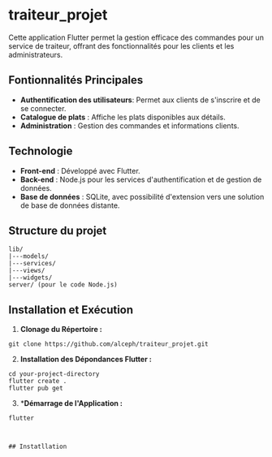 # traiteur_projet

Cette application Flutter permet la gestion efficace des commandes pour un service de traiteur, offrant des fonctionnalités pour les clients et les administrateurs.

## Fontionnalités Principales

- **Authentification des utilisateurs**: Permet aux clients de s'inscrire et de se connecter.
- **Catalogue de plats** : Affiche les plats disponibles aux détails.
- **Administration** : Gestion des commandes et informations clients.


## Technologie

- **Front-end** : Développé avec Flutter.
- **Back-end**  : Node.js pour les services d'authentification et de gestion de données.
- **Base de données** : SQLite, avec possibilité d'extension vers une solution de base de données distante.

## Structure du projet
```
lib/
|---models/
|---services/
|---views/
|---widgets/
server/ (pour le code Node.js)
```

## Installation et Exécution

1. **Clonage du Répertoire :**
```
git clone https://github.com/alceph/traiteur_projet.git
```

2. **Installation des Dépondances Flutter :**
```
cd your-project-directory
flutter create .
flutter pub get
```

3. ***Démarrage de l'Application :**
```
flutter



## Instatllation
